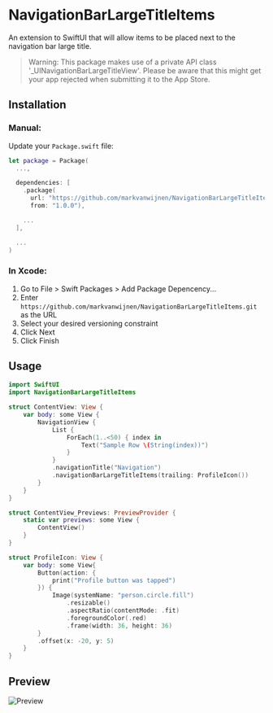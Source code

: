 # NavigationBarLargeTitleItems

An extension to SwiftUI that will allow items to be placed next to the navigation bar large title.

> Warning: This package makes use of a private API class '_UINavigationBarLargeTitleView'.
> Please be aware that this might get your app rejected when submitting it to the App Store.

## Installation

### Manual:

Update your `Package.swift` file:

```swift
let package = Package(
  ...,

  dependencies: [
    .package(
      url: "https://github.com/markvanwijnen/NavigationBarLargeTitleItems.git",
      from: "1.0.0"),

    ...
  ],

  ...
)
```

### In Xcode:

1. Go to File > Swift Packages > Add Package Depencency...
2. Enter `https://github.com/markvanwijnen/NavigationBarLargeTitleItems.git` as the URL
3. Select your desired versioning constraint
4. Click Next
5. Click Finish

## Usage

```swift
import SwiftUI
import NavigationBarLargeTitleItems

struct ContentView: View {
    var body: some View {
        NavigationView {
            List {
                ForEach(1..<50) { index in
                    Text("Sample Row \(String(index))")
                }
            }
            .navigationTitle("Navigation")
            .navigationBarLargeTitleItems(trailing: ProfileIcon())
        }
    }
}

struct ContentView_Previews: PreviewProvider {
    static var previews: some View {
        ContentView()
    }
}

struct ProfileIcon: View {
    var body: some View{
        Button(action: {
            print("Profile button was tapped")
        }) {
            Image(systemName: "person.circle.fill")
                .resizable()
                .aspectRatio(contentMode: .fit)
                .foregroundColor(.red)
                .frame(width: 36, height: 36)
        }
        .offset(x: -20, y: 5)
    }
}

```

## Preview 

![Preview](https://github.com/markvanwijnen/NavigationBarLargeTitleItems/preview.gif)
